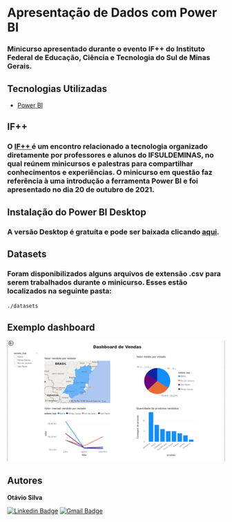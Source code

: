 # Apresentação de Dados com Power BI
### Minicurso apresentado durante o evento IF++ do Instituto Federal de Educação, Ciência e Tecnologia do Sul de Minas Gerais.

## Tecnologias Utilizadas
- [Power BI](https://powerbi.microsoft.com/pt-br/desktop/)

## IF++

### O <a href="https://ifmaismais.netlify.app/"> IF++ </a> é um encontro relacionado a tecnologia organizado diretamente por professores e alunos do IFSULDEMINAS, no qual reúnem minicursos e palestras para compartilhar conhecimentos e experiências. O minicurso em questão faz referência à uma introdução a ferramenta Power BI e foi apresentado no dia 20 de outubro de 2021.

## Instalação do Power BI Desktop

### A versão Desktop é gratuíta e pode ser baixada clicando <a href='https://powerbi.microsoft.com/pt-br/desktop/'>aqui</a>.

## Datasets

### Foram disponibilizados alguns arquivos de extensão .csv para serem trabalhados durante o minicurso. Esses estão localizados na seguinte pasta:
~~~
./datasets
~~~

## Exemplo dashboard

<img src='./images/exemplo_dash.png'>

## Autores

<b>Otávio Silva</b><br>

[![Linkedin Badge](https://img.shields.io/badge/-LinkedIn-blue?style=flat-square&logo=Linkedin&logoColor=white&link=https://www.linkedin.com/in/otaviosilva22/)](https://www.linkedin.com/in/otaviosilva22/)
[![Gmail Badge](https://img.shields.io/badge/-Gmail-c14438?style=flat-square&logo=Gmail&logoColor=white&link=mailto:otavio.ssilva22@gmail.com)](mailto:otavio.ssilva22@gmail.com)
